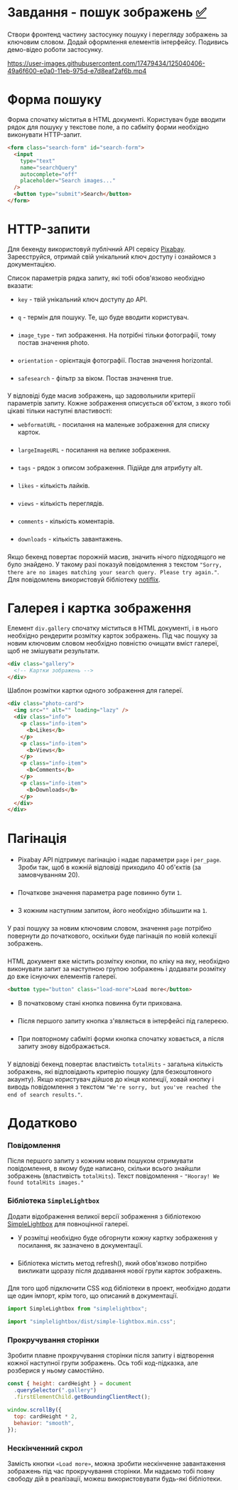 # Завдання - пошук зображень [:white_check_mark:](https://nmarkhotsky.github.io/goit-js-hw-11/)
###
Створи фронтенд частину застосунку пошуку і перегляду зображень за ключовим словом. Додай оформлення елементів інтерфейсу. Подивись демо-відео роботи застосунку.

https://user-images.githubusercontent.com/17479434/125040406-49a6f600-e0a0-11eb-975d-e7d8eaf2af6b.mp4
###

# Форма пошуку

Форма спочатку міститья в HTML документі. Користувач буде вводити рядок для пошуку у текстове поле, а по сабміту форми необхідно виконувати HTTP-запит.
```html
<form class="search-form" id="search-form">
  <input
    type="text"
    name="searchQuery"
    autocomplete="off"
    placeholder="Search images..."
  />
  <button type="submit">Search</button>
</form>
```
###

# HTTP-запити


Для бекенду використовуй публічний API сервісу [Pixabay](https://pixabay.com/api/docs/). Зареєструйся, отримай свій унікальний ключ доступу і ознайомся з документацією.

Список параметрів рядка запиту, які тобі обов'язково необхідно вказати:

+ `key` - твій унікальний ключ доступу до API.
###
+ `q` - термін для пошуку. Те, що буде вводити користувач.
###
+ `image_type` - тип зображення. На потрібні тільки фотографії, тому постав значення photo.
###
+ `orientation` - орієнтація фотографії. Постав значення horizontal.
###
+ `safesearch` - фільтр за віком. Постав значення true.
###
У відповіді буде масив зображень, що задовольнили критерії параметрів запиту. Кожне зображення описується об'єктом, з якого тобі цікаві тільки наступні властивості:

+ `webformatURL` - посилання на маленьке зображення для списку карток.
###
+ `largeImageURL` - посилання на велике зображення.
###
+ `tags` - рядок з описом зображення. Підійде для атрибуту alt.
###
+ `likes` - кількість лайків.
###
+ `views` - кількість переглядів.
###
+ `comments` - кількість коментарів.
###
+ `downloads` - кількість завантажень.
###
Якщо бекенд повертає порожній масив, значить нічого підходящого не було знайдено. У такому разі показуй повідомлення з текстом `"Sorry, there are no images matching your search query. Please try again."`. Для повідомлень використовуй бібліотеку [notiflix](https://notiflix.github.io/).
###

# Галерея і картка зображення

Елемент `div.gallery` спочатку міститься в HTML документі, і в нього необхідно рендерити розмітку карток зображень. Під час пошуку за новим ключовим словом необхідно повністю очищати вміст галереї, щоб не змішувати результати.
```html
<div class="gallery">
  <!-- Картки зображень -->
</div>
```
Шаблон розмітки картки одного зображення для галереї.
```html
<div class="photo-card">
  <img src="" alt="" loading="lazy" />
  <div class="info">
    <p class="info-item">
      <b>Likes</b>
    </p>
    <p class="info-item">
      <b>Views</b>
    </p>
    <p class="info-item">
      <b>Comments</b>
    </p>
    <p class="info-item">
      <b>Downloads</b>
    </p>
  </div>
</div>
```
###

# Пагінація
###
+ Pixabay API підтримує пагінацію і надає параметри `page` і `per_page`. Зроби так, щоб в кожній відповіді приходило 40 об'єктів (за замовчуванням 20).
###
+ Початкове значення параметра page повинно бути `1`.
###
+ З кожним наступним запитом, його необхідно збільшити на `1`.
###
У разі пошуку за новим ключовим словом, значення `page` потрібно повернути до початкового, оскільки буде пагінація по новій колекції зображень.
###
HTML документ вже містить розмітку кнопки, по кліку на яку, необхідно виконувати запит за наступною групою зображень і додавати розмітку до вже існуючих елементів галереї.

```html
<button type="button" class="load-more">Load more</button>
```

+ В початковому стані кнопка повинна бути прихована.
###
+ Після першого запиту кнопка з'являється в інтерфейсі під галереєю.
###
+ При повторному сабміті форми кнопка спочатку ховається, а після запиту знову відображається.
###
У відповіді бекенд повертає властивість `totalHits` - загальна кількість зображень, які відповідають критерію пошуку (для безкоштовного акаунту). Якщо користувач дійшов до кінця колекції, ховай кнопку і виводь повідомлення з текстом `"We're sorry, but you've reached the end of search results."`.
###

# Додатково

### Повідомлення

Після першого запиту з кожним новим пошуком отримувати повідомлення, в якому буде написано, скільки всього знайшли зображень (властивість `totalHits`). Текст повідомлення - `"Hooray! We found totalHits images."`

### Бібліотека `SimpleLightbox`

Додати відображення великої версії зображення з бібліотекою [SimpleLightbox](https://simplelightbox.com) для повноцінної галереї.

+ У розмітці необхідно буде обгорнути кожну картку зображення у посилання, як зазначено в документації.
###
+ Бібліотека містить метод refresh(), який обов'язково потрібно викликати щоразу після додавання нової групи карток зображень.
###
Для того щоб підключити CSS код бібліотеки в проект, необхідно додати ще один імпорт, крім того, що описаний в документації.



```js
import SimpleLightbox from "simplelightbox";

import "simplelightbox/dist/simple-lightbox.min.css";
```
###

### Прокручування сторінки

Зробити плавне прокручування сторінки після запиту і відтворення кожної наступної групи зображень. Ось тобі код-підказка, але розберися у ньому самостійно.
```js
const { height: cardHeight } = document
  .querySelector(".gallery")
  .firstElementChild.getBoundingClientRect();

window.scrollBy({
  top: cardHeight * 2,
  behavior: "smooth",
});
```
### Нескінченний скрол

Замість кнопки `«Load more»`, можна зробити нескінченне завантаження зображень під час прокручування сторінки. Ми надаємо тобі повну свободу дій в реалізації, можеш використовувати будь-які бібліотеки.
